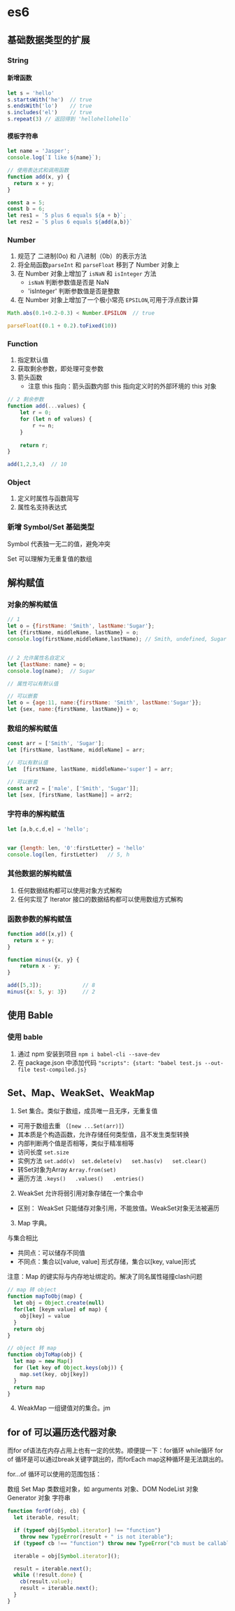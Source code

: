 
# es6

## 基础数据类型的扩展
### String
#### 新增函数

```js
let s = 'hello'
s.startsWith('he')  // true
s.endsWith('lo')    // true
s.includes('el')    // true
s.repeat(3) // 返回得到 'hellohellohello`
```
#### 模板字符串
```js
let name = 'Jasper';
console.log(`I like ${name}`);

// 使用表达式和调用函数
function add(x, y) {
  return x + y;
}

const a = 5;
const b = 6;
let res1 = `5 plus 6 equals ${a + b}`;
let res2 = `5 plus 6 equals ${add(a,b)}`
```

### Number
1. 规范了 二进制(0o) 和 八进制（0b）的表示方法
2. 将全局函数`parseInt` 和 `parseFloat` 移到了 Number 对象上
3. 在 Number 对象上增加了 `isNaN` 和 `isInteger` 方法
    - `isNaN` 判断参数值是否是 NaN
    - 'isInteger' 判断参数值是否是整数
4. 在 Number 对象上增加了一个极小常亮 `EPSILON`,可用于浮点数计算

```js
Math.abs(0.1+0.2-0.3) < Number.EPSILON  // true

parseFloat((0.1 + 0.2).toFixed(10))
```

### Function
1. 指定默认值
2. 获取剩余参数，即处理可变参数
3. 箭头函数
    - 注意 this 指向：箭头函数内部 this 指向定义时的外部环境的 this 对象

```js
// 2 剩余参数
function add(...values) {
    let r = 0;
    for (let n of values) {
        r += n;
    }
    
    return r;
}

add(1,2,3,4)  // 10
```

### Object
1. 定义时属性与函数简写
2. 属性名支持表达式


### 新增 Symbol/Set 基础类型
Symbol 代表独一无二的值，避免冲突

Set 可以理解为无重复值的数组


## 解构赋值
### 对象的解构赋值
```js
// 1
let o = {firstName: 'Smith', lastName:'Sugar'};
let {firstName, middleName, lastName} = o;
console.log(firstName,middleName,lastName); // Smith, undefined, Sugar


// 2 允许属性名自定义
let {lastName: name} = o;
console.log(name);  // Sugar

// 属性可以有默认值

// 可以嵌套
let o = {age:11, name:{firstName: 'Smith', lastName:'Sugar'}};
let {sex, name:{firstName, lastName}} = o;
```


### 数组的解构赋值
```js
const arr = ['Smith', 'Sugar'];
let [firstName, lastName, middleName] = arr;

// 可以有默认值
let  [firstName, lastName, middleName='super'] = arr;

// 可以嵌套
const arr2 = ['male', ['Smith', 'Sugar']];
let [sex, [firstName, lastName]] = arr2;
```

### 字符串的解构赋值
```js
let [a,b,c,d,e] = 'hello';


var {length: len, '0':firstLetter} = 'hello'
console.log(len, firstLetter)   // 5, h
```

### 其他数据的解构赋值
1. 任何数据结构都可以使用对象方式解构
2. 任何实现了 Iterator 接口的数据结构都可以使用数组方式解构

### 函数参数的解构赋值
```js
function add([x,y]) {
  return x + y;
}

function minus({x, y} {
    return x - y;
}

add([5,3]);             // 8
minus({x: 5, y: 3})     // 2
```

## 使用 Bable
### 使用 bable
1. 通过 npm 安装到项目     `npm i babel-cli --save-dev`
2. 在 package.json 中添加代码     `"scripts": {start: "babel test.js --out-file test-compiled.js}`


## Set、Map、WeakSet、WeakMap

1. Set
集合。类似于数组，成员唯一且无序，无重复值
- 可用于数组去重 （`[new ...Set(arr)]`）
- 其本质是个构造函数，允许存储任何类型值，且不发生类型转换
- 内部判断两个值是否相等，类似于精准相等
- 访问长度  `set.size`
- 实例方法  `set.add(v)  set.delete(v)   set.has(v)   set.clear()`
- 转Set对象为Array  `Array.from(set)`
- 遍历方法  `.keys()   .values()   .entries()`


2. WeakSet
允许将弱引用对象存储在一个集合中
- 区别： WeakSet 只能储存对象引用，不能放值。WeakSet对象无法被遍历

3. Map
字典。

与集合相比
- 共同点：可以储存不同值
- 不同点：集合以[value, value] 形式存储，集合以[key, value]形式

注意：Map 的键实际与内存地址绑定的。解决了同名属性碰撞clash问题


```js
// map 转 object
function mapToObj(map) {
  let obj = Object.create(null)
  for(let [keym value] of map) {
    obj[key] = value
  }
  return obj
}

// object 转 map
function objToMap(obj) {
  let map = new Map()
  for (let key of Object.keys(obj)) {
    map.set(key, obj[key])
  }
  return map
}
```

4. WeakMap
一组键值对的集合。jm

## for of  可以遍历迭代器对象

而for of语法在内存占用上也有一定的优势。顺便提一下：for循环 while循环 for of 循环是可以通过break关键字跳出的，而forEach map这种循环是无法跳出的。


for...of 循环可以使用的范围包括：

数组
Set
Map
类数组对象，如 arguments 对象、DOM NodeList 对象
Generator 对象
字符串

```js
function forOf(obj, cb) {
  let iterable, result;

  if (typeof obj[Symbol.iterator] !== "function")
    throw new TypeError(result + " is not iterable");
  if (typeof cb !== "function") throw new TypeError("cb must be callable");

  iterable = obj[Symbol.iterator]();

  result = iterable.next();
  while (!result.done) {
    cb(result.value);
    result = iterable.next();
  }
}

```